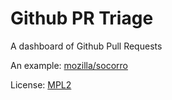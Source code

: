 # Github PR Triage

A dashboard of Github Pull Requests

An example: [mozilla/socorro](https://prs.paas.allizom.org)

License: [MPL2](http://www.mozilla.org/MPL/2.0/)
